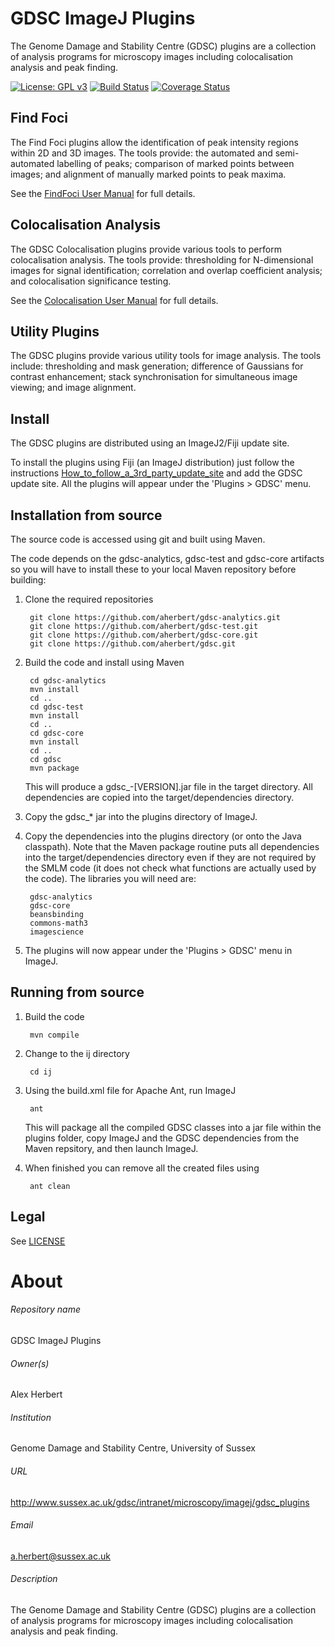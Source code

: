 GDSC ImageJ Plugins
===================

The Genome Damage and Stability Centre (GDSC) plugins are a collection of
analysis programs for microscopy images including colocalisation analysis and
peak finding.

[![License: GPL v3](https://img.shields.io/badge/License-GPLv3-blue.svg)](https://www.gnu.org/licenses/gpl-3.0)
[![Build Status](https://travis-ci.com/aherbert/gdsc.svg?branch=master)](https://travis-ci.com/aherbert/gdsc)
[![Coverage Status](https://coveralls.io/repos/github/aherbert/gdsc/badge.svg?branch=master)](https://coveralls.io/github/aherbert/gdsc?branch=master)

Find Foci
---------

The Find Foci plugins allow the identification of peak intensity regions within
2D and 3D images. The tools provide: the automated and semi-automated labelling
of peaks; comparison of marked points between images; and alignment of manually
marked points to peak maxima.

See the [FindFoci User Manual](FindFoci.odt) for full details.

Colocalisation Analysis
-----------------------

The GDSC Colocalisation plugins provide various tools to perform colocalisation
analysis. The tools provide: thresholding for N-dimensional images for signal
identification; correlation and overlap coefficient analysis; and
colocalisation significance testing.

See the [Colocalisation User Manual](Colocalisation.odt) for full details.

Utility Plugins
---------------

The GDSC plugins provide various utility tools for image analysis. The tools 
include: thresholding and mask generation; difference of Gaussians for 
contrast enhancement; stack synchronisation for simultaneous image viewing; 
and image alignment.


Install
-------

The GDSC plugins are distributed using an ImageJ2/Fiji update site. 

To install the plugins using Fiji (an ImageJ distribution) just follow the
instructions [How_to_follow_a_3rd_party_update_site](http://fiji.sc/How_to_follow_a_3rd_party_update_site) 
and add the GDSC update site. All the plugins will appear under the 
'Plugins > GDSC' menu.


Installation from source
------------------------

The source code is accessed using git and built using Maven. 

The code depends on the gdsc-analytics, gdsc-test and gdsc-core artifacts so 
you will have to install these to your local Maven repository before building:

1. Clone the required repositories

        git clone https://github.com/aherbert/gdsc-analytics.git
        git clone https://github.com/aherbert/gdsc-test.git
        git clone https://github.com/aherbert/gdsc-core.git
        git clone https://github.com/aherbert/gdsc.git

2. Build the code and install using Maven

        cd gdsc-analytics
        mvn install
        cd ..
        cd gdsc-test
        mvn install
        cd ..
        cd gdsc-core
        mvn install
        cd ..
        cd gdsc
        mvn package

	This will produce a gdsc_-[VERSION].jar file in the target directory. All 
	dependencies are copied into the target/dependencies directory.

3. Copy the gdsc_* jar into the plugins directory of ImageJ. 

4. Copy the dependencies into the plugins directory (or onto the Java
classpath). Note that the Maven package routine puts all dependencies into
the target/dependencies directory even if they are not required by the SMLM code
(it does not check what functions are actually used by the code). The libraries
you will need are:
  
        gdsc-analytics
        gdsc-core
        beansbinding
        commons-math3
        imagescience

5. The plugins will now appear under the 'Plugins > GDSC' menu in ImageJ.


Running from source
-------------------

1. Build the code

        mvn compile

2. Change to the ij directory

        cd ij

3. Using the build.xml file for Apache Ant, run ImageJ

        ant

	This will package all the compiled GDSC classes into a jar file within the
	plugins folder, copy ImageJ and the GDSC dependencies from the Maven 
	repsitory, and then launch ImageJ.

4. When finished you can remove all the created files using

        ant clean


Legal
-----

See [LICENSE](LICENSE.txt)


# About #

###### Repository name ######
GDSC ImageJ Plugins

###### Owner(s) ######
Alex Herbert

###### Institution ######
Genome Damage and Stability Centre, University of Sussex

###### URL ######
http://www.sussex.ac.uk/gdsc/intranet/microscopy/imagej/gdsc_plugins

###### Email ######
a.herbert@sussex.ac.uk

###### Description ######
The Genome Damage and Stability Centre (GDSC) plugins are a collection of
analysis programs for microscopy images including colocalisation analysis and
peak finding.
